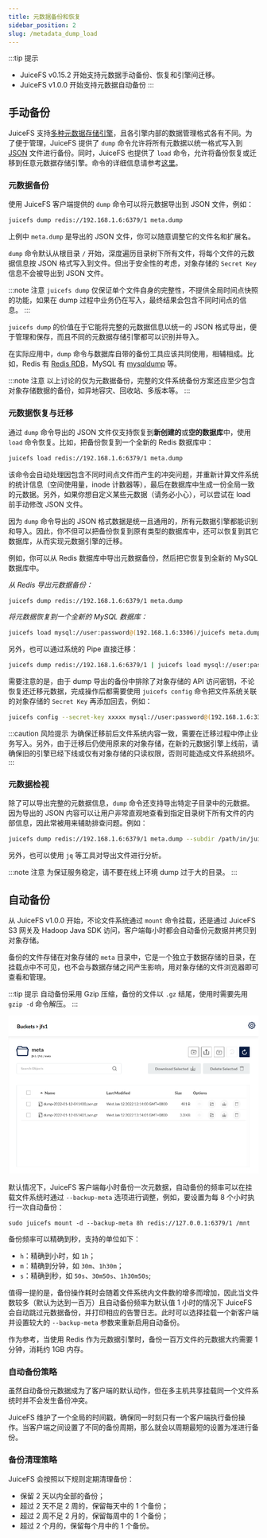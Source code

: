 ```yaml
---
title: 元数据备份和恢复
sidebar_position: 2
slug: /metadata_dump_load
---
```


:::tip 提示

- JuiceFS v0.15.2 开始支持元数据手动备份、恢复和引擎间迁移。
- JuiceFS v1.0.0 开始支持元数据自动备份
:::

## 手动备份

JuiceFS 支持[多种元数据存储引擎](../guide/how_to_set_up_metadata_engine.md)，且各引擎内部的数据管理格式各有不同。为了便于管理，JuiceFS 提供了 `dump` 命令允许将所有元数据以统一格式写入到 [JSON](https://www.json.org/json-en.html) 文件进行备份。同时，JuiceFS 也提供了 `load` 命令，允许将备份恢复或迁移到任意元数据存储引擎。命令的详细信息请参考[这里](../reference/command_reference.md#juicefs-dump)。

### 元数据备份

使用 JuiceFS 客户端提供的 `dump` 命令可以将元数据导出到 JSON 文件，例如：

```bash
juicefs dump redis://192.168.1.6:6379/1 meta.dump
```

上例中 `meta.dump` 是导出的 JSON 文件，你可以随意调整它的文件名和扩展名。

`dump` 命令默认从根目录 `/` 开始，深度遍历目录树下所有文件，将每个文件的元数据信息按 JSON 格式写入到文件。但出于安全性的考虑，对象存储的 `Secret Key` 信息不会被导出到 JSON 文件。

:::note 注意
`juicefs dump` 仅保证单个文件自身的完整性，不提供全局时间点快照的功能，如果在 dump 过程中业务仍在写入，最终结果会包含不同时间点的信息。
:::

`juicefs dump` 的价值在于它能将完整的元数据信息以统一的 JSON 格式导出，便于管理和保存，而且不同的元数据存储引擎都可以识别并导入。

在实际应用中，`dump` 命令与数据库自带的备份工具应该共同使用，相辅相成。比如，Redis 有 [Redis RDB](https://redis.io/topics/persistence#backing-up-redis-data)，MySQL 有 [mysqldump](https://dev.mysql.com/doc/mysql-backup-excerpt/5.7/en/mysqldump-sql-format.html) 等。

:::note 注意
以上讨论的仅为元数据备份，完整的文件系统备份方案还应至少包含对象存储数据的备份，如异地容灾、回收站、多版本等。
:::

### 元数据恢复与迁移

通过 `dump` 命令导出的 JSON 文件仅支持恢复到**新创建的**或**空的数据库**中，使用 `load` 命令恢复。比如，把备份恢复到一个全新的 Redis 数据库中：

```bash
juicefs load redis://192.168.1.6:6379/1 meta.dump
```

该命令会自动处理因包含不同时间点文件而产生的冲突问题，并重新计算文件系统的统计信息（空间使用量，inode 计数器等），最后在数据库中生成一份全局一致的元数据。另外，如果你想自定义某些元数据（请务必小心），可以尝试在 load 前手动修改 JSON 文件。

因为 `dump` 命令导出的 JSON 格式数据是统一且通用的，所有元数据引擎都能识别和导入。因此，你不但可以把备份恢复到原有类型的数据库中，还可以恢复到其它数据库，从而实现元数据引擎的迁移。

例如，你可以从 Redis 数据库中导出元数据备份，然后把它恢复到全新的 MySQL 数据库中。

*从 Redis 导出元数据备份：*

```bash
juicefs dump redis://192.168.1.6:6379/1 meta.dump
```

*将元数据恢复到一个全新的 MySQL 数据库：*

```bash
juicefs load mysql://user:password@(192.168.1.6:3306)/juicefs meta.dump
```

另外，也可以通过系统的 Pipe 直接迁移：

```bash
juicefs dump redis://192.168.1.6:6379/1 | juicefs load mysql://user:password@(192.168.1.6:3306)/juicefs
```

需要注意的是，由于 dump 导出的备份中排除了对象存储的 API 访问密钥，不论恢复还迁移元数据，完成操作后都需要使用 `juicefs config` 命令把文件系统关联的对象存储的 `Secret Key` 再添加回去，例如：

```bash
juicefs config --secret-key xxxxx mysql://user:password@(192.168.1.6:3306)/juicefs
```

:::caution 风险提示
为确保迁移前后文件系统内容一致，需要在迁移过程中停止业务写入。另外，由于迁移后仍使用原来的对象存储，在新的元数据引擎上线前，请确保旧的引擎已经下线或仅有对象存储的只读权限，否则可能造成文件系统损坏。
:::

### 元数据检视

除了可以导出完整的元数据信息，`dump` 命令还支持导出特定子目录中的元数据。因为导出的 JSON 内容可以让用户非常直观地查看到指定目录树下所有文件的内部信息，因此常被用来辅助排查问题。例如：

```bash
juicefs dump redis://192.168.1.6:6379/1 meta.dump --subdir /path/in/juicefs
```

另外，也可以使用 `jq` 等工具对导出文件进行分析。

:::note 注意
为保证服务稳定，请不要在线上环境 dump 过于大的目录。
:::

## 自动备份

从 JuiceFS v1.0.0 开始，不论文件系统通过 `mount` 命令挂载，还是通过 JuiceFS S3 网关及 Hadoop Java SDK 访问，客户端每小时都会自动备份元数据并拷贝到对象存储。

备份的文件存储在对象存储的 `meta` 目录中，它是一个独立于数据存储的目录，在挂载点中不可见，也不会与数据存储之间产生影响，用对象存储的文件浏览器即可查看和管理。

:::tip 提示
自动备份采用 Gzip 压缩，备份的文件以 `.gz` 结尾，使用时需要先用 `gzip -d` 命令解压。
:::

![](../images/meta-auto-backup-list.png)

默认情况下，JuiceFS 客户端每小时备份一次元数据，自动备份的频率可以在挂载文件系统时通过 `--backup-meta` 选项进行调整，例如，要设置为每 8 个小时执行一次自动备份：

```
sudo juicefs mount -d --backup-meta 8h redis://127.0.0.1:6379/1 /mnt
```

备份频率可以精确到秒，支持的单位如下：

- `h`：精确到小时，如 `1h`；
- `m`：精确到分钟，如 `30m`、`1h30m`；
- `s`：精确到秒，如 `50s`、`30m50s`、`1h30m50s`;

值得一提的是，备份操作耗时会随着文件系统内文件数的增多而增加，因此当文件数较多（默认为达到一百万）且自动备份频率为默认值 1 小时的情况下 JuiceFS 会自动跳过元数据备份，并打印相应的告警日志。此时可以选择挂载一个新客户端并设置较大的 `--backup-meta` 参数来重新启用自动备份。

作为参考，当使用 Redis 作为元数据引擎时，备份一百万文件的元数据大约需要 1 分钟，消耗约 1GB 内存。

### 自动备份策略

虽然自动备份元数据成为了客户端的默认动作，但在多主机共享挂载同一个文件系统时并不会发生备份冲突。

JuiceFS 维护了一个全局的时间戳，确保同一时刻只有一个客户端执行备份操作。当客户端之间设置了不同的备份周期，那么就会以周期最短的设置为准进行备份。

### 备份清理策略

JuiceFS 会按照以下规则定期清理备份：

- 保留 2 天以内全部的备份；
- 超过 2 天不足 2 周的，保留每天中的 1 个备份；
- 超过 2 周不足 2 月的，保留每周中的 1 个备份；
- 超过 2 个月的，保留每个月中的 1 个备份。
